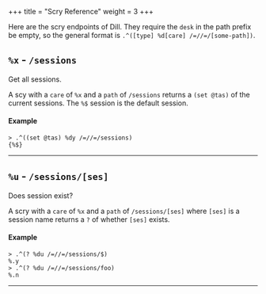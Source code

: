 +++
title = "Scry Reference"
weight = 3
+++

Here are the scry endpoints of Dill. They require the `desk` in the path prefix
be empty, so the general format is `.^([type] %d[care] /=//=/[some-path])`.

## `%x` - `/sessions`

Get all sessions.

A scy with a `care` of `%x` and a `path` of `/sessions` returns a `(set @tas)`
of the current sessions. The `%$` session is the default session.

#### Example

```
> .^((set @tas) %dy /=//=/sessions)
{%$}
```

---

## `%u` - `/sessions/[ses]`

Does session exist?

A scry with a `care` of `%x` and a `path` of `/sessions/[ses]` where `[ses]` is
a session name returns a `?` of whether `[ses]` exists.

#### Example

```
> .^(? %du /=//=/sessions/$)
%.y
> .^(? %du /=//=/sessions/foo)
%.n
```

---

